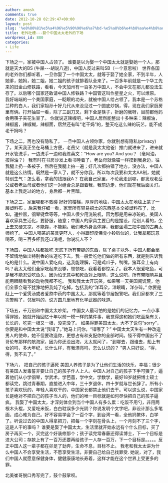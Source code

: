 ```yaml
---
author: amosk
comments: true
date: 2012-10-28 02:29:47+00:00
layout: post
slug: '%e8%80%81%e5%a4%96%e5%90%90%e6%a7%bd-%e5%a8%b6%e4%b8%aa%e4%b8%ad%e5%9b%bd%e5%a4%aa%e5%a4%aa%e8%80%81%e5%a4%96%e7%9a%84%e4%b8%8b%e5%9c%ba'
title: 老外吐槽---娶个中国太太老外的下场
wordpress_id: 880
categories:
- Life
---
```


下场之一，家被中国人占领了。
谁要是以为娶一个中国太太就是娶她一个人，那就是天大的BS (牛屎---胡说八道)，中国人反过来叫SB（一个意思啦）
世界各国的老外你们都听着，一旦你娶了一个中国太太，就等于娶了她全家，不到半年，人她爹，她妈，她二姐，她二姐的孩子就排着队全来了。一百多年前就是一个华工先来的旧金山修铁路，看看，今天加州有一百多万中国人，不会中文在那儿都没法生存了。以后哪个国家还敢请中国人修铁路？中国管这叫作星星之火，可以燎原。
我好端端的一个美国家庭，一眨眼的功夫，就被中国人给占领了。我本是一个苏格兰种的白人，我们家祖孙十好几代从来没见过一个圆底炒锅，得，现在我们家厨房里有俩。打开抽屉一看，除了三副刀叉，剩下全是筷子，折磨的我呀，目前都他妈会用筷子夹花生豆了。
你就说这辣椒吧，中国人居然能整出十多种来：辣椒油，辣椒酱，辣椒糊，辣椒面，居然还有叫“老干妈”的，整天吃这么辣的玩艺，能不成老干妈吗？

下场之二，再也没有隐私了。
一旦中国人占领你家，你就别想有隐私(privacy)了。某天我正坐在马桶上方便，老岳父（就是我太太他爸）推门就进来了，进来就开水管洗手，一边洗手一边和我练英文："How are you? And you？（毫阿油，按得油？）
我有时在书房沙发上看书睡着了，老岳母就像猫一样摸到我身边，往我腿上扔一条被子，然后在我腿上拍一遍；好几次都拍错了地方。没办法，中国人就是这么热情。既然是一家人了，就不分你我。所以每次我要和太太AA制，她就特别生气：怎么着，拿我的钱跟我A？
在我自己家里，不论我走到哪，都发现老岳父或者老岳母或者他们这一对组合总是跟着我，我前边走，他们就在我后面关灯。基本上我走过的地方，身后都一片黑暗。

<!-- more -->

下场之三，家里哪都不敢碰
好好的楼梯，厚厚的地毯，中国太太在地毯上蒙了一层塑料布 。后来我仔细一看，家里所有容易招土的东西基本全被塑料布了，比如，遥控器，钢琴键盘等等。中国人很少用洗碗机，因为那是用来凉碗的。美国人喜欢家具生活化，要舒服，随意；中国人的家具主要目的是摆设，给别人看的，坐上去又硬又凉，不能靠，不能躺。我们老外身高体胖，我都坐塌三把中国的古典太师椅了。
中国人喝茶的茶具更吓人，小得跟印度佛龛小铃铛似的，让我拿那玩意喝茶，喝三百多杯我还口渴呢，你说坑人不？

下场四，中国人啥都敢吃
天底下所有带腿的东西，除了桌子以外，中国人都会毫不留情地做出特别香的味道吃下去。我一般爱吃他们做的所有东西，就是别告诉我吃的是什么。说中国人爱吃肉，这我能理解，可是鸡爪子，鸭嘴，猪耳朵上有肉吗？我太太他们全家吃起来没够，顿顿吃，我看着都惊呆了。我本人很爱吃鱼，可是我不能忍受吃鱼头，因为怕无意中和死鱼对上眼睛，这么说吧，所有带眼睛并且能用眼睛看我的动物我都不吃。
我和我太太开玩笑，如果哪一天美国闹饥荒，他们全家会毫不犹豫地把我炖了吃掉，包括我的“洋耳朵，洋眼睛，洋杂碎。”
你要是赶上一个爱煲汤或者爱熬中药的中国太太，那就等着邻居报警吧。我们家都来了三次警察了，邻居叫的，说方圆几里地有化学武器的味道。

下场五，千万别和中国太太吵架。
中国女人最可怕的是她们的记忆力，一点小事得罪她，她就开始回忆十年以前一模一样的某件事，我觉得这和她们吃面条有关，长长的，吃完一根又一根，没完没了。
如果得罪美国太太，大不了说句“sorry”，你要是和中国太太说“我错了。”她马上问你，“错哪了？”
中国太太天生有一种改造男人的使命，她不但要改造你，更想占有和支配你的全部时间。怪不得中国出不了哥伦布那样的航海家，因为你还没出海，太太就问了，“到哪去，跟谁去，船上有女的吗，多大年纪，长什么样，有我漂亮吗，怎么认识的？ ”男人只好说，“得，得，我不去了。”

下场六， 把自己的孩子逼死
美国人养孩子是为了让他们生活的快乐，幸福；很少有美国人发毒誓非要让自己的孩子作人上人。中国人对自己的孩子下手可狠了，逼着他们从小学钢琴，学武术，学芭蕾，学中文，学数学，最好18岁就把博士硕士都读完，跳过青春期，直接进入中年，三十岁退休，四十岁就与世长辞了。所有小孩子喜欢玩的，年轻人喜欢干的，中国家长都禁止他们去干。可以这么说，中国家长是绝对不把自己的孩子当人的，他们的唯一目标就是如何尽快把自己的孩子逼疯。
我娶了中国太太，才深刻体会到当个中国人有多么累：吃饭不用勺，非用两根木头棍，又爱吃米饭，白白耽误多少光阴？你说发明个文字吧，非设计那么多笔画，成心难为自己。好不容易学会了一百个字，到台湾一看，全他妈繁体，白学了。听说过去的中国人得拿把刀，把每一个字刻在骨头上，一个月刻不了三个字，这是人干的事吗？
谁要是娶了中国太太，生活里就开始永远有个什么目标，买了房子再买一个，买完这个好装修那个；孩子读完常春藤还得读博士，下一个目标是进大公司；存款上有了一百万还要再给孩子一人存一百万，下一个目标是。。。。。反正中国人这一辈子都在卯足了劲奔，生命不息，目标不止。
我老和我太太讲为什么中国人不会享受生活，不愿享受生活，非要自己给自己找罪受.
她说，对了，我们中国人就愿意保健身体，健健康康地长寿着，这样才能在这个世界上受更多的罪。

北美崔哥脱口秀写完了，鼓个鼓掌呗。
